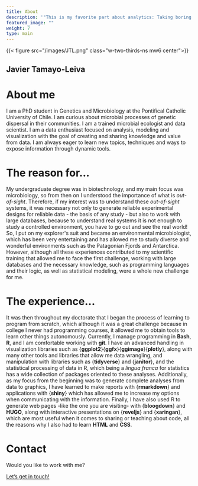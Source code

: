 ```yaml
---
title: About
description: '"This is my favorite part about analytics: Taking boring flat data and bringing it to life through visualization." -John Tukey'
featured_image: ""
weight: 7
type: main
---
```


{{< figure src="/images/JTL.png" class="w-two-thirds-ns mw6 center">}}

## Javier Tamayo-Leiva

# About me

I am a PhD student in Genetics and Microbiology at the Pontifical Catholic University of Chile. I am curious about microbial processes of genetic dispersal in their communities. I am a trained microbial ecologist and data scientist. I am a data enthusiast focused on analysis, modeling and visualization with the goal of creating and sharing knowledge and value from data. I am always eager to learn new topics, techniques and ways to expose information through dynamic tools.

# The reason for...

My undergraduate degree was in biotechnology, and my main focus was microbiology, so from then on I understood the importance of what is *out-of-sight*. Therefore, if my interest was to understand these *out-of-sight* systems, it was necessary not only to generate reliable experimental designs for reliable data - the basis of any study - but also to work with large databases, because to understand real systems it is not enough to study a controlled environment, you have to go out and see the real world! So, I put on my explorer's suit and became an environmental microbiologist, which has been very entertaining and has allowed me to study diverse and wonderful environments such as the Patagonian Fjords and Antarctica. However, although all these experiences contributed to my scientific training that allowed me to face the first challenge, working with large databases and the necessary knowledge, such as programming languages and their logic, as well as statistical modeling, were a whole new challenge for me.

# The experience...

It was then throughout my doctorate that I began the process of learning to program from scratch, which although it was a great challenge because in college I never had programming courses, it allowed me to obtain tools to learn other things autonomously. Currently, I manage programming in **Bash**, **R**, and I am comfortable working with **git**. I have an advanced handling in visualization libraries such as {**ggplot2**}{**ggfx**}{**ggimage**}{**plotly**}, along with many other tools and libraries that allow me data wrangling, and manipulation with libraries such as {**tidyverse**} and {**janitor**}, and the statistical processing of data in R, which being a *lingua franca* for statistics has a wide collection of packages oriented to these analyses. Additionally, as my focus from the beginning was to generate complete analyses from data to graphics, I have learned to make reports with {**rmarkdown**} and applications with {**shiny**} which has allowed me to increase my options when communicating with the information. Finally, I have also used R to generate web pages -like the one you are visiting- with {**bloogdown**} and **HUGO**, along with interactive presentations on {**reveljs**} and {**xaringan**}, which are most useful when it comes to sharing or teaching about code, all the reasons why I also had to learn **HTML** and **CSS**.

# Contact

Would you like to work with me?

[Let’s get in touch!](https://tamayoleivaj.com/contact/)